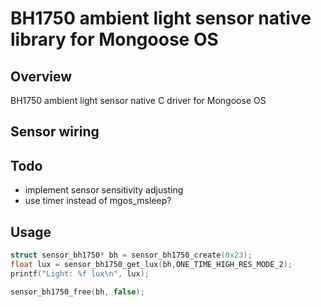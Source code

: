 # BH1750 ambient light sensor native library for Mongoose OS

## Overview

BH1750 ambient light sensor native C driver for Mongoose OS

## Sensor wiring

## Todo
* implement sensor sensitivity adjusting
* use timer instead of mgos_msleep?

## Usage
```c
struct sensor_bh1750* bh = sensor_bh1750_create(0x23);
float lux = sensor_bh1750_get_lux(bh,ONE_TIME_HIGH_RES_MODE_2);
printf("Light: %f lux\n", lux);

sensor_bh1750_free(bh, false);
```
